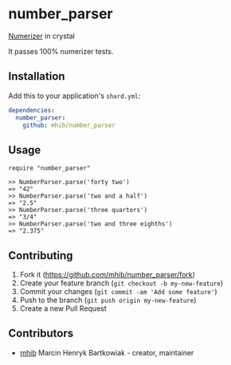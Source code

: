 # number_parser

[Numerizer](https://github.com/jduff/numerizer) in crystal

It passes 100% numerizer tests.

## Installation

Add this to your application's `shard.yml`:

```yaml
dependencies:
  number_parser:
    github: mhib/number_parser
```

## Usage

```crystal
require "number_parser"

>> NumberParser.parse('forty two')
=> "42"
>> NumberParser.parse('two and a half')
=> "2.5"
>> NumberParser.parse('three quarters')
=> "3/4"
>> NumberParser.parse('two and three eighths')
=> "2.375"
```

## Contributing

1. Fork it (<https://github.com/mhib/number_parser/fork>)
2. Create your feature branch (`git checkout -b my-new-feature`)
3. Commit your changes (`git commit -am 'Add some feature'`)
4. Push to the branch (`git push origin my-new-feature`)
5. Create a new Pull Request

## Contributors

- [mhib](https://github.com/your-github-user) Marcin Henryk Bartkowiak - creator, maintainer
